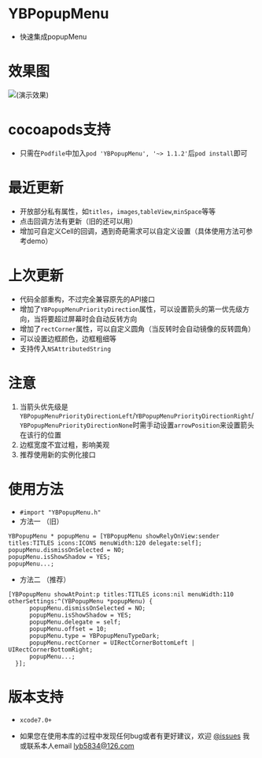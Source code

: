 # YBPopupMenu
 * 快速集成popupMenu

# 效果图
![(演示效果)](http://7xt3dd.com1.z0.glb.clouddn.com/YBPopupMenuGif.gif)

# cocoapods支持
  * 只需在`Podfile`中加入`pod 'YBPopupMenu', '~> 1.1.2'`后`pod install`即可

# 最近更新
  * 开放部分私有属性，如`titles`，`images`,`tableView`,`minSpace`等等
  * 点击回调方法有更新（旧的还可以用）
  * 增加可自定义Cell的回调，遇到奇葩需求可以自定义设置（具体使用方法可参考demo）

  
# 上次更新
  * 代码全部重构，不过完全兼容原先的API接口
  * 增加了`YBPopupMenuPriorityDirection`属性，可以设置箭头的第一优先级方向，当将要超过屏幕时会自动反转方向
  * 增加了`rectCorner`属性，可以自定义圆角（当反转时会自动镜像的反转圆角）
  * 可以设置边框颜色，边框粗细等
  * 支持传入`NSAttributedString`
  
# 注意
  1. 当箭头优先级是`YBPopupMenuPriorityDirectionLeft`/`YBPopupMenuPriorityDirectionRight`/`YBPopupMenuPriorityDirectionNone`时需手动设置`arrowPosition`来设置箭头在该行的位置
  2. 边框宽度不宜过粗，影响美观
  3. 推荐使用新的实例化接口

# 使用方法
  * `#import "YBPopupMenu.h"`
  * 方法一 （旧）
  
  ```
  YBPopupMenu * popupMenu = [YBPopupMenu showRelyOnView:sender titles:TITLES icons:ICONS menuWidth:120 delegate:self];
  popupMenu.dismissOnSelected = NO;
  popupMenu.isShowShadow = YES;
  popupMenu...;
  ```
  * 方法二 （推荐）
  
  ```
  [YBPopupMenu showAtPoint:p titles:TITLES icons:nil menuWidth:110 otherSettings:^(YBPopupMenu *popupMenu) {
        popupMenu.dismissOnSelected = NO;
        popupMenu.isShowShadow = YES;
        popupMenu.delegate = self;
        popupMenu.offset = 10;
        popupMenu.type = YBPopupMenuTypeDark;
        popupMenu.rectCorner = UIRectCornerBottomLeft | UIRectCornerBottomRight;
        popupMenu...;
    }];
  ``` 
  

# 版本支持
  * `xcode7.0+`

  * 如果您在使用本库的过程中发现任何bug或者有更好建议，欢迎 [@issues](https://github.com/lyb5834/YBPopupMenu/issues) 我或联系本人email lyb5834@126.com 

